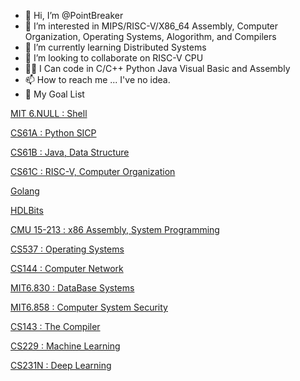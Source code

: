 - 👋 Hi, I’m @PointBreaker
- 👀 I’m interested in MIPS/RISC-V/X86_64 Assembly, Computer Organization, Operating Systems, Alogorithm, and Compilers
- 🌱 I’m currently learning Distributed Systems
- 💞️ I’m looking to collaborate on RISC-V CPU 
- 🐱‍🏍 I Can code in C/C++ Python Java Visual Basic and Assembly
- 📫 How to reach me ... I've no idea.
- 👀 My Goal List

[MIT 6.NULL : Shell]()

[CS61A : Python SICP]()

[CS61B : Java, Data Structure]()

[CS61C : RISC-V, Computer Organization]()

[Golang]()

[HDLBits]()

[CMU 15-213 : x86 Assembly, System Programming]()

[CS537 : Operating Systems]()

[CS144 : Computer Network]()

[MIT6.830 : DataBase Systems]()

[MIT6.858 : Computer System Security]()

[CS143 : The Compiler]()

[CS229 : Machine Learning]()

[CS231N : Deep Learning]()


<!---
PointBreaker/PointBreaker is a ✨ special ✨ repository because its `README.md` (this file) appears on your GitHub profile.
You can click the Preview link to take a look at your changes.
--->
